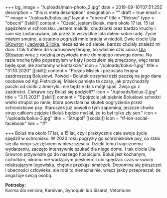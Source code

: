+++
bg_image = "/uploads/main-photo_2.jpg"
date = 2019-09-10T07:51:25Z
description = "this is meta description"
designation = ""
draft = true
email = ""
image = "/uploads/bolus.jpg"
layout = "obecni"
title = "Reksio"
type = "obecni"
[[skill]]
content = "Cześć, jestem Bolek, mam około 17 lat. 15 lat spędziłem w schronisku. Jestem malutki, chudziutki oraz bardzo kruchy i sam się zastanawiam, jak przez te wszystkie lata dałem sobie radę. Życie miałem smutne, a ostatnio pogryźli mnie bracia w niedoli. Dwie ciocie [Ula SKowron](https://www.facebook.com/profile.php?id=100009144237427&__cft__%5b0%5d=AZUOaDroHvmdCcactk5C-xWtet-gnxLufwQtWb2Vafm71LluzNAp1aKrtpxKmnIRvFs0MtK0zAcqD6NdW_C25LwCtoQZItwXgV7hsoBvsvL9foTmaxA4Q8N4pcZXA_oFoql6v9iSRQ6fvqI6Cg3uyVZcbKlK4ccgtY3PWP9ssOH2NdOwUXpaN3_lzbR5okw-Nqo&__tn__=-%5dK-R) i [Jadwiga Silicka](https://www.facebook.com/profile.php?id=100008676721448&__cft__%5b0%5d=AZUOaDroHvmdCcactk5C-xWtet-gnxLufwQtWb2Vafm71LluzNAp1aKrtpxKmnIRvFs0MtK0zAcqD6NdW_C25LwCtoQZItwXgV7hsoBvsvL9foTmaxA4Q8N4pcZXA_oFoql6v9iSRQ6fvqI6Cg3uyVZcbKlK4ccgtY3PWP9ssOH2NdOwUXpaN3_lzbR5okw-Nqo&__tn__=-%5dK-R), niezależnie od siebie, bardzo chciały znaleźć mi dom. I tak trafiłem do viadrusowej ferajny, bo właśnie dziś ciocia [Ula SKowron](https://www.facebook.com/profile.php?id=100009144237427&__cft__%5b0%5d=AZUOaDroHvmdCcactk5C-xWtet-gnxLufwQtWb2Vafm71LluzNAp1aKrtpxKmnIRvFs0MtK0zAcqD6NdW_C25LwCtoQZItwXgV7hsoBvsvL9foTmaxA4Q8N4pcZXA_oFoql6v9iSRQ6fvqI6Cg3uyVZcbKlK4ccgtY3PWP9ssOH2NdOwUXpaN3_lzbR5okw-Nqo&__tn__=-%5dK-R) wraz z rodziną przywiozła mnie do mojego nowego domu. Na razie trochę tylko popatrzyłem w kąty i poczułem się zmęczony, więc teraz będę spał, ale zostańmy w kontakcie."
icon = "/uploads/bolus-1.jpg"
title = "31.10.2020"
[[skill]]
content = "Prezes Misiek i pozostała ferajna zazdroszczą Bolusiowi. Powód - Bolutek otrzymał dziś paczkę na jego dane osobowe od Agi Pietruckiej. Misiek pamięta te czasy, jak przychodziły paczki od ciotki z Ameryki i nie będzie dziś mógł spać. Zwija go z zazdrości. Ciekawe czy Boluś się podzieli?"
icon = "/uploads/bolus-2.jpg"
title = "3.11.2021"
[[skill]]
content = "Spójrzcie jak pięknie Bolusiowi schodzi wielki strupol po ranie, która powstała na skutek pogryzienia przez schroniskowe psy. Staruszek już powoli o tym zapomina, jeszcze chwila strup całkiem zejdzie i Boluś będzie myślał, że to był tylko zły sen."
icon = "/uploads/bolus-3.jpg"
title = "Strupol"
[[social]]
icon = "tf-ion-social-facebook"
link = "#"

+++
Boluś ma około 17 lat, a 15 lat, czyli praktycznie całe swoje życie spędził w schronisku. W 2020 roku pogryzły go schroniskowe psy, co stało się dla niego szczęściem w nieszczęściu. Dzięki temu tragicznemu wydarzeniu, zaczęto intensywnie szukać dla niego domu. I tak ciocia Ula Srowron przywiozła go do naszego hospicjum. Boluś jest kochanym, cichutkim, nikomu nie wadzącym pieskiem. Lubi spędzać czas w swoim relaksującym legowisku, chętnie przekąsi smaczek. Dopomina się pieszczot i obecności człowieka, ale robi to nienachalnie, wręcz jakby przepraszał, że angażuje swoją osobą.

**Potrzeby:**  
Karma dla seniora, Karsivan, Synoquin lub Sizarol, Vetomune